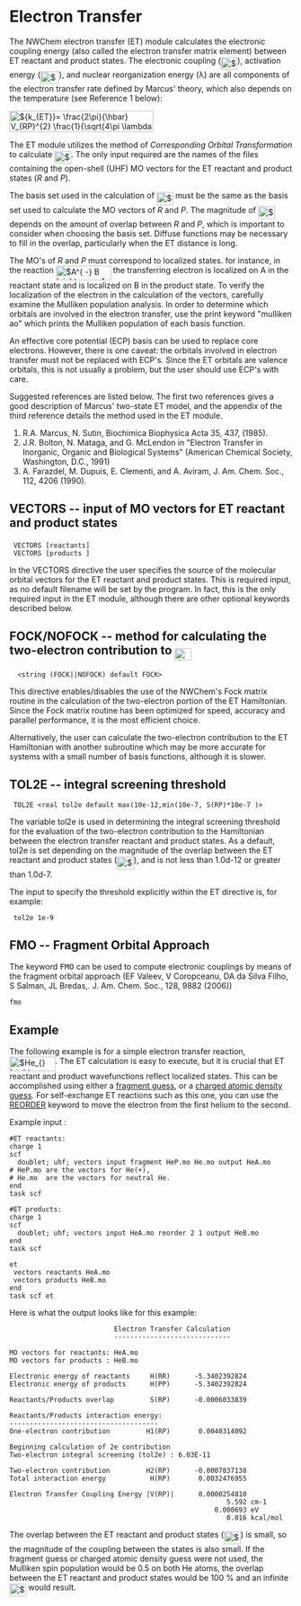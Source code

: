# Electron Transfer

The NWChem electron transfer (ET) module calculates the electronic
coupling energy (also called the electron transfer matrix element)
between ET reactant and product states. The electronic coupling
(<img alt="$V_{RP}$" src="https://raw.githubusercontent.com/wiki/nwchemgit/nwchem/svgs/4cb79cac616f73ccf51965af40c2b949.svg?invert_in_darkmode&sanitize=true" align=middle width="29.57889pt" height="22.38192pt"/>), activation energy (<img alt="$\Delta G^{*}$" src="https://raw.githubusercontent.com/wiki/nwchemgit/nwchem/svgs/d4b6f1efc7506d98c4c1182d400b8b19.svg?invert_in_darkmode&sanitize=true" align=middle width="33.23397pt" height="22.59873pt"/>), and nuclear
reorganization energy (λ) are all components of the electron transfer
rate defined by Marcus' theory, which also depends on the temperature
(see Reference 1
below):

<img alt="${k_{ET}}= \frac{2\pi}{\hbar} V_{RP}^{2} \frac{1}{\sqrt{4\pi \lambda k_{B}T}} \exp \left( \frac{- \Delta G^{*}}{k_{B} T} \right)$" src="https://raw.githubusercontent.com/wiki/nwchemgit/nwchem/svgs/534ce113598ba681e3cbb214b4ef4072.svg?invert_in_darkmode&sanitize=true" align=middle width="255.900645pt" height="37.80348pt"/>

The ET module utilizes the method of *Corresponding Orbital
Transformation* to calculate <img alt="$V_{RP}$" src="https://raw.githubusercontent.com/wiki/nwchemgit/nwchem/svgs/4cb79cac616f73ccf51965af40c2b949.svg?invert_in_darkmode&sanitize=true" align=middle width="29.57889pt" height="22.38192pt"/>. The only input required are the
names of the files containing the open-shell (UHF) MO vectors for the ET
reactant and product states (*R* and *P*).

The basis set used in the calculation of <img alt="$V_{RP}$" src="https://raw.githubusercontent.com/wiki/nwchemgit/nwchem/svgs/4cb79cac616f73ccf51965af40c2b949.svg?invert_in_darkmode&sanitize=true" align=middle width="29.57889pt" height="22.38192pt"/> must be the same as
the basis set used to calculate the MO vectors of *R* and *P*. The
magnitude of <img alt="$V_{RP}$" src="https://raw.githubusercontent.com/wiki/nwchemgit/nwchem/svgs/4cb79cac616f73ccf51965af40c2b949.svg?invert_in_darkmode&sanitize=true" align=middle width="29.57889pt" height="22.38192pt"/> depends on the amount of overlap between *R* and
*P*, which is important to consider when choosing the basis set. Diffuse
functions may be necessary to fill in the overlap, particularly when the
ET distance is long.

The MO's of *R* and *P* must correspond to localized states. for
instance, in the reaction <img alt="$A^{ -} B \rightarrow  A B^{ -}$" src="https://raw.githubusercontent.com/wiki/nwchemgit/nwchem/svgs/15728481d59878d0e5ad1e52c3c03e12.svg?invert_in_darkmode&sanitize=true" align=middle width="97.899945pt" height="26.12412pt"/> the
transferring electron is localized on A in the reactant state and is
localized on B in the product state. To verify the localization of the
electron in the calculation of the vectors, carefully examine the
Mulliken population analysis. In order to determine which orbitals are
involved in the electron transfer, use the print keyword "mulliken ao"
which prints the Mulliken population of each basis function.

An effective core potential (ECP) basis can be used to replace core
electrons. However, there is one caveat: the orbitals involved in
electron transfer must not be replaced with ECP's. Since the ET orbitals
are valence orbitals, this is not usually a problem, but the user should
use ECP's with care.

Suggested references are listed below. The first two references gives a
good description of Marcus' two-state ET model, and the appendix of the
third reference details the method used in the ET module.

1.  R.A. Marcus, N. Sutin, Biochimica Biophysica Acta 35, 437, (1985).
2.  J.R. Bolton, N. Mataga, and G. McLendon in "Electron Transfer in
    Inorganic, Organic and Biological Systems" (American Chemical
    Society, Washington, D.C., 1991)
3.  A. Farazdel, M. Dupuis, E. Clementi, and A. Aviram, J. Am. Chem.
    Soc., 112, 4206 (1990).

## VECTORS -- input of MO vectors for ET reactant and product states

` VECTORS [reactants] `<string reactants_filename>  
` VECTORS [products ] `<string products_filename>

In the VECTORS directive the user specifies the source of the molecular
orbital vectors for the ET reactant and product states. This is required
input, as no default filename will be set by the program. In fact, this
is the only required input in the ET module, although there are other
optional keywords described
below.

## FOCK/NOFOCK -- method for calculating the two-electron contribution to <img alt="$V_{RP}$" src="https://raw.githubusercontent.com/wiki/nwchemgit/nwchem/svgs/4cb79cac616f73ccf51965af40c2b949.svg?invert_in_darkmode&sanitize=true" align=middle width="29.57889pt" height="22.38192pt"/>

`  <string (FOCK||NOFOCK) default FOCK>`

This directive enables/disables the use of the NWChem's Fock matrix
routine in the calculation of the two-electron portion of the ET
Hamiltonian. Since the Fock matrix routine has been optimized for speed,
accuracy and parallel performance, it is the most efficient choice.

Alternatively, the user can calculate the two-electron contribution to
the ET Hamiltonian with another subroutine which may be more accurate
for systems with a small number of basis functions, although it is
slower.

## TOL2E -- integral screening threshold

` TOL2E <real tol2e default max(10e-12,min(10e-7, S(RP)*10e-7 )>`

The variable tol2e is used in determining the integral screening
threshold for the evaluation of the two-electron contribution to the
Hamiltonian between the electron transfer reactant and product states.
As a default, tol2e is set depending on the magnitude of the overlap
between the ET reactant and product states (<img alt="$S_{RP}$" src="https://raw.githubusercontent.com/wiki/nwchemgit/nwchem/svgs/09e2ae89de9087b174958724cbf3e4e9.svg?invert_in_darkmode&sanitize=true" align=middle width="30.06795pt" height="22.38192pt"/>), and is not less
than 1.0d-12 or greater than 1.0d-7.

The input to specify the threshold explicitly within the ET directive
is, for example:
```
 tol2e 1e-9
```
##  FMO -- Fragment Orbital Approach

The keyword <tt>FMO</tt> can be used to compute electronic couplings by means of the fragment orbital approach
(EF Valeev, V Coropceanu, DA da Silva Filho, S Salman, JL Bredas,. J. Am. Chem. Soc., 128, 9882 (2006))

```
fmo
```
## Example

The following example is for a simple electron transfer reaction,
<img alt="$He_{} \rightarrow He^{ +}$" src="https://raw.githubusercontent.com/wiki/nwchemgit/nwchem/svgs/071c03bc68d9e9cb99efa0d16a160ace.svg?invert_in_darkmode&sanitize=true" align=middle width="81.53376pt" height="26.12412pt"/>. The ET calculation is easy to execute,
but it is crucial that ET reactant and product wavefunctions reflect
localized states. This can be accomplished using either a [fragment
guess](Hartree-Fock-Theory-for-Molecules#superposition-of-fragment-molecular-orbitals "wikilink"), or
a [charged atomic density
guess](Hartree-Fock-Theory-for-Molecules#atomic-guess-orbitals-with-charged-atoms "wikilink"). For
self-exchange ET reactions such as this one, you can use the
[REORDER](Hartree-Fock-Theory-for-Molecules#vectors----inputoutput-of-mo-vectors "wikilink") keyword
to move the electron from the first helium to the second.

Example input :
```
#ET reactants:  
charge 1  
scf   
  doublet; uhf; vectors input fragment HeP.mo He.mo output HeA.mo  
# HeP.mo are the vectors for He(+),   
# He.mo  are the vectors for neutral He.  
end  
task scf  
  
#ET products: 
charge 1  
scf   
  doublet; uhf; vectors input HeA.mo reorder 2 1 output HeB.mo  
end  
task scf  
  
et  
 vectors reactants HeA.mo   
 vectors products HeB.mo  
end  
task scf et
```
Here is what the output looks like for this example:
```
                          Electron Transfer Calculation  
                          -----------------------------  
  
MO vectors for reactants: HeA.mo  
MO vectors for products : HeB.mo  
  
Electronic energy of reactants     H(RR)      -5.3402392824  
Electronic energy of products      H(PP)      -5.3402392824  
  
Reactants/Products overlap         S(RP)      -0.0006033839  
  
Reactants/Products interaction energy:  
-------------------------------------  
One-electron contribution         H1(RP)       0.0040314092  
  
Beginning calculation of 2e contribution  
Two-electron integral screening (tol2e) : 6.03E-11  
  
Two-electron contribution         H2(RP)      -0.0007837138  
Total interaction energy           H(RP)       0.0032476955  
  
Electron Transfer Coupling Energy |V(RP)|      0.0000254810  
                                                      5.592 cm-1  
                                                   0.000693 eV  
                                                      0.016 kcal/mol
```
The overlap between the ET reactant and product states (<img alt="$S_{RP}$" src="https://raw.githubusercontent.com/wiki/nwchemgit/nwchem/svgs/09e2ae89de9087b174958724cbf3e4e9.svg?invert_in_darkmode&sanitize=true" align=middle width="30.06795pt" height="22.38192pt"/>) is
small, so the magnitude of the coupling between the states is also
small. If the fragment guess or charged atomic density guess were not
used, the Mulliken spin population would be 0.5 on both He atoms, the
overlap between the ET reactant and product states would be 100 % and an
infinite <img alt="$V_{RP}$" src="https://raw.githubusercontent.com/wiki/nwchemgit/nwchem/svgs/4cb79cac616f73ccf51965af40c2b949.svg?invert_in_darkmode&sanitize=true" align=middle width="29.57889pt" height="22.38192pt"/> would result.
